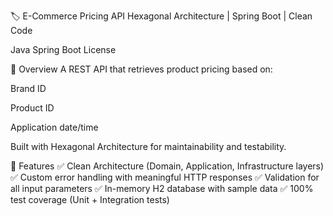 
🏷️ E-Commerce Pricing API
Hexagonal Architecture | Spring Boot | Clean Code

Java
Spring Boot
License

📌 Overview
A REST API that retrieves product pricing based on:

Brand ID

Product ID

Application date/time

Built with Hexagonal Architecture for maintainability and testability.

🚀 Features
✅ Clean Architecture (Domain, Application, Infrastructure layers)
✅ Custom error handling with meaningful HTTP responses
✅ Validation for all input parameters
✅ In-memory H2 database with sample data
✅ 100% test coverage (Unit + Integration tests)


